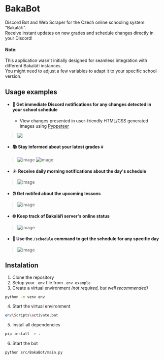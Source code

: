 # BakaBot

Discord Bot and Web Scraper for the Czech online schooling system "Bakaláři".\
Receive instant updates on new grades and schedule changes directly in your Discord!

#### Note:
This application wasn't initially designed for seamless integration with different Bakaláři instances.\
You might need to adjust a few variables to adapt it to your specific school version.

## Usage examples

- #### 📅 Get immediate Discord notifications for any changes detected in your school schedule
  - View changes presented in user-friendly HTML/CSS generated images using [Pyppeteer](https://github.com/pyppeteer/pyppeteer)
> <img src="https://github.com/Patai5/BakaBot/assets/87543374/9202f5e7-5de2-4aa8-b2f2-22bdeba96c34">

- #### 📚 Stay informed about your latest grades 💀
> ![image](https://github.com/Patai5/BakaBot/assets/87543374/cc230f15-d44b-4742-9685-6586a61c8e07)
![image](https://github.com/Patai5/BakaBot/assets/87543374/46b49ae1-4255-461b-95a1-52c12846b883)

- #### ☀️ Receive daily morning notifications about the day's schedule
> ![image](https://github.com/Patai5/BakaBot/assets/87543374/d940eeef-87c4-4c52-a4c0-35b7c896d75c)

- #### ⏰ Get notifed about the upcoming lessons
> ![image](https://github.com/Patai5/BakaBot/assets/87543374/17414be4-ffda-4356-8e98-5205e3bd6bc9)

- #### 🌐 Keep track of Bakaláři server's online status
> ![image](https://github.com/Patai5/BakaBot/assets/87543374/30cc91a8-c21d-431e-ad66-38539ae9f640)

- #### 📆 Use the `/schedule` command to get the schedule for any specific day
> ![image](https://github.com/Patai5/BakaBot/assets/87543374/27d9e048-12fe-42c8-903d-51854008ba32)

## Instalation

1. Clone the repository
2. Setup your `.env` file from `.env.example`
3. Create a virtual environment *(not required, but well recommended)*
```sh
python -m venv env
```
4. Start the virtual environment
```sh
env\Scripts\activate.bat
```
5. Install all dependencies
```sh
pip install -e .
```
6. Start the bot
```sh
python src/BakaBot/main.py
```








